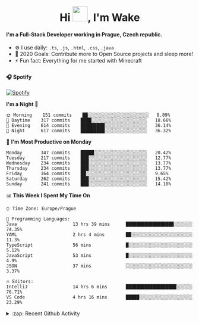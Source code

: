 <h1 align="center">Hi <img src="https://raw.githubusercontent.com/MrWakeCZ/MrWakeCZ/master/Hi.gif" width="40px" />, I'm Wake</h1>

#### I'm a Full-Stack Developer working in Prague, Czech republic.
- ⚙️ I use daily: `.ts`, `.js`, `.html`, `.css`, `.java`
- 🥅 2020 Goals: Contribute more to Open Source projects and sleep more!
- ⚡ Fun fact: Everything for me started with Minecraft

#### 🎧 Spotify
[![Spotify](https://novatorem-delta-eight.vercel.app/api/spotify)](https://open.spotify.com/user/wakeecz)

<!--START_SECTION:waka-->
**I'm a Night 🦉** 

```text
🌞 Morning    151 commits    ██░░░░░░░░░░░░░░░░░░░░░░░   8.89% 
🌆 Daytime    317 commits    ████░░░░░░░░░░░░░░░░░░░░░   18.66% 
🌃 Evening    614 commits    █████████░░░░░░░░░░░░░░░░   36.14% 
🌙 Night      617 commits    █████████░░░░░░░░░░░░░░░░   36.32%

```
📅 **I'm Most Productive on Monday** 

```text
Monday       347 commits    █████░░░░░░░░░░░░░░░░░░░░   20.42% 
Tuesday      217 commits    ███░░░░░░░░░░░░░░░░░░░░░░   12.77% 
Wednesday    234 commits    ███░░░░░░░░░░░░░░░░░░░░░░   13.77% 
Thursday     234 commits    ███░░░░░░░░░░░░░░░░░░░░░░   13.77% 
Friday       164 commits    ██░░░░░░░░░░░░░░░░░░░░░░░   9.65% 
Saturday     262 commits    ███░░░░░░░░░░░░░░░░░░░░░░   15.42% 
Sunday       241 commits    ███░░░░░░░░░░░░░░░░░░░░░░   14.18%

```


📊 **This Week I Spent My Time On** 

```text
⌚︎ Time Zone: Europe/Prague

💬 Programming Languages: 
Java                     13 hrs 39 mins      ██████████████████░░░░░░░   74.35% 
YAML                     2 hrs 4 mins        ██░░░░░░░░░░░░░░░░░░░░░░░   11.3% 
TypeScript               56 mins             █░░░░░░░░░░░░░░░░░░░░░░░░   5.12% 
JavaScript               53 mins             █░░░░░░░░░░░░░░░░░░░░░░░░   4.9% 
JSON                     37 mins             ░░░░░░░░░░░░░░░░░░░░░░░░░   3.37%

🔥 Editors: 
IntelliJ                 14 hrs 6 mins       ███████████████████░░░░░░   76.71% 
VS Code                  4 hrs 16 mins       █████░░░░░░░░░░░░░░░░░░░░   23.29%

```


<!--END_SECTION:waka-->

<details>
  <summary>:zap: Recent Github Activity</summary>

<!--START_SECTION:activity-->
1. 🗣 Commented on [#14](https://github.com/craftmania-cz/craftmanager/issues/14) in [craftmania-cz/craftmanager](https://github.com/craftmania-cz/craftmanager)
2. 🎉 Merged PR [#2](https://github.com/craftmania-cz/craftcore/pull/2) in [craftmania-cz/craftcore](https://github.com/craftmania-cz/craftcore)
3. 🎉 Merged PR [#7](https://github.com/craftmania-cz/craftlobby/pull/7) in [craftmania-cz/craftlobby](https://github.com/craftmania-cz/craftlobby)
4. ❌ Closed PR [#88](https://github.com/waked-cz/corgi/pull/88) in [waked-cz/corgi](https://github.com/waked-cz/corgi)
5. 🗣 Commented on [#6](https://github.com/craftmania-cz/craftlobby/issues/6) in [craftmania-cz/craftlobby](https://github.com/craftmania-cz/craftlobby)
<!--END_SECTION:activity-->

</details>
